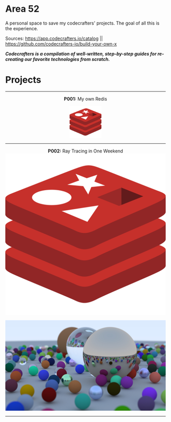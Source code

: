 # Area 52

A personal space to save my codecrafters' projects. The goal of all this is the experience.

Sources: https://app.codecrafters.io/catalog   ||   https://github.com/codecrafters-io/build-your-own-x

***Codecrafters is a compilation of well-written, step-by-step guides for re-creating our favorite technologies from scratch.***

# Projects

<center>

---

**P001:** My own Redis

<img src=".image/README/redis.svg" alt="My own Redis" width="100" height="100">

---

**P002:** Ray Tracing in One Weekend ![Ray Tracing Image](.image/README/redis.svg)

<img src="raytracing-one-weekend/final_result.jpeg" alt="Raytracing in one weekend">

---

